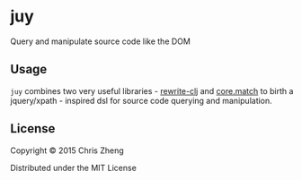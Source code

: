 # juy

Query and manipulate source code like the DOM

## Usage

`juy` combines two very useful libraries - [rewrite-clj](https://github.com/xsc/rewrite-clj) and [core.match](https://github.com/clojure/core.match) to birth a jquery/xpath - inspired dsl for source code querying and manipulation.



## License

Copyright © 2015 Chris Zheng

Distributed under the MIT License